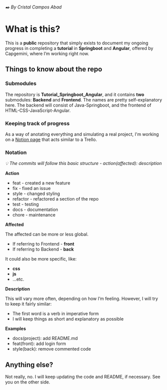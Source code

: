 *✒️ By Cristal Campos Abad*

# What is this?

This is a **public** repository that simply exists to document my ongoing progress in completing a **tutorial** in **Springboot** and **Angular**, offered by Capgemini, where I’m working right now.

## Things to know about the repo

### Submodules

The repository is **Tutorial_Springboot_Angular**, and it contains **two** submodules: **Backend** and **Frontend**. The names are pretty self-explanatory here. The backend will consist of Java-Springboot, and the frontend of HTML-CSS-JavaScript-Angular.

### Keeping track of progress

As a way of anotating everything and simulating a real project, I'm working on a [Notion page](https://www.notion.so/59992f34dfb947f4a4771ea6462f10a7?v=2436990bd6874431adbefbdd62597465&p=a6744dc2f9334a7ebd11784db7ddc932) that acts similar to a Trello.

### Notation

*💡 The commits will follow this basic structure -
action(affected): description*

**Action**

- feat - created a new feature
- fix - fixed an issue
- style - changed styling
- refactor - refactored a section of the repo
- test - testing
- docs - documentation
- chore - maintenance

**Affected**

The affected can be more or less global.

- If referring to Frontend - **front**
- If referring to Backend - **back**

It could also be more specific, like:

- **css**
- **js**
- …etc.

**Description**

This will vary more often, depending on how I’m feeling. However, I will try to keep it fairly similar:

- The first word is a verb in imperative form
- I will keep things as short and explanatory as possible

**Examples**

- docs(project): add README.md
- feat(front): add login form
- style(back): remove commented code

## Anything else?

Not really, no. I will keep updating the code and README, if necessary. See you on the other side.